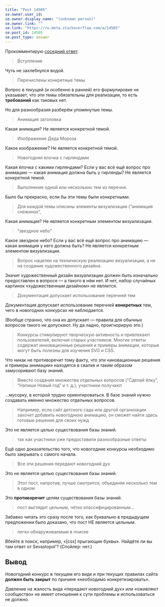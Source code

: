 ```yaml
---
title: "Post 14505"
se.owner.user_id: 
se.owner.display_name: "(unknown person)"
se.owner.link: ""
se.link: "https://ru.meta.stackoverflow.com/a/14505"
se.post_id: 14505
se.post_type: answer
---
```

<p>Прокомментирую <a href="https://ru.meta.stackoverflow.com/a/14504">соседний ответ</a>.</p>
<blockquote>
<p>Вступление</p>
</blockquote>
<p>Чуть не захлебнулся водой.</p>
<blockquote>
<p>Перечислены конкретные темы</p>
</blockquote>
<p>Вопрос в текущей (и особенно в ранней) его формулировке не указывает, что эти темы обязательны для реализации, то есть <strong>требований</strong> как таковых нет.</p>
<p>Но для разнообразия разберём упомянутые темы.</p>
<blockquote>
<p>Анимация заголовка</p>
</blockquote>
<p>Какая анимация? Не является конкретной темой.</p>
<blockquote>
<p>Изображение Деда Мороза</p>
</blockquote>
<p>Какое изображение? Не является конкретной темой.</p>
<blockquote>
<p>Новогодняя елочка с гирляндами</p>
</blockquote>
<p>Какая ёлочка с какими гирляндами? Если у вас всё ещё вопрос про анимацию — какая анимация должна быть у гирлянды? Не является конкретной темой.</p>
<blockquote>
<p>Выполнение одной или нескольких тем из перечня.</p>
</blockquote>
<p>Было бы прекрасно, если бы эти темы были конкретными.</p>
<blockquote>
<p>Для каждой темы описаны элементы визуализации (“анимация снежинок”,</p>
</blockquote>
<p>Какая анимация? Не является конкретным элементом визуализации.</p>
<blockquote>
<p>“звездное небо”</p>
</blockquote>
<p>Какое звездное небо? Если у вас всё ещё вопрос про анимацию — какая анимация у него должна быть? Не является конкретным элементом визуализации.</p>
<blockquote>
<p>Вопрос нацелен на техническую реализацию визуализации, а не на создание художественного дизайна.</p>
</blockquote>
<p>Значит художественный дизайн визуализации должен быть изначально предоставлен в вопросе — а такого в нём нет. И нет, набор случайных картинок «художественным дизайном» не является.</p>
<blockquote>
<p>Документация допускает использование перечней тем</p>
</blockquote>
<p>Документация допускает использование перечней <strong>конкретных</strong> тем, чего в новогодних конкурсах не наблюдается.</p>
<p>(Вообще странно, что она их допускает — правила для обычных вопросов такого не допускают. Ну да ладно, проигнорирую это.)</p>
<blockquote>
<p>Конкурсы стимулируют творческую активность и привлекают пользователей, включая старых участников. Многие ответы содержат инновационные решения и примеры анимации, которые могут быть полезны для изучения SVG и CSS.</p>
</blockquote>
<p>Что никак не противоречит тому факту, что эти «иновационные решения и примеры анимации» находятся в свалке и таким образом замусоривают базу знаний.</p>
<blockquote>
<p>Вместо создания множества отдельных вопросов (“Сделай ёлку”, “Напиши Новый год” и т. д.), участники получают</p>
</blockquote>
<p>...мусорку, в которой трудно ориентироваться. В базе знаний нужно создавать именно множество отдельных вопросов.</p>
<blockquote>
<p>Например, если сайт детского сада или другой организации захочет добавить новогоднюю анимацию, он сможет найти здесь готовые решения для своих нужд</p>
</blockquote>
<p>Это не является целью существования базы знаний.</p>
<blockquote>
<p>так как участники уже предоставили разнообразные ответы</p>
</blockquote>
<p>Ещё одно доказательство того, что новогодние конкурсы необходимо было закрывать с самого начала.</p>
<blockquote>
<p>Все эти решения передают новогодний дух</p>
</blockquote>
<p>Это не является целью существования базы знаний.</p>
<blockquote>
<p>Этот пост, напротив, лучше смотрится, объединяя несколько тем в одном</p>
</blockquote>
<p>Это <strong>противоречит</strong> целям существования базы знаний.</p>
<blockquote>
<p>пост выглядит цельным, чётко классифицированным...</p>
</blockquote>
<p>Забавно читать это сразу после того, как буквально в предыдущем предложении было доказано, что пост НЕ является цельным.</p>
<blockquote>
<p>легко обнаруживаемым в поиске</p>
</blockquote>
<p>Вбейте в поиск, например, «[css] прыгающие буквы». Найдёте ли вы там ответ от Sevastopol'? (Спойлер: нет.)</p>
<h2>Вывод</h2>
<p>Новогодний конкурс в текущем его виде и при текущих правилах сайта <strong>должен быть закрыт</strong> по причине «необходимо конкретизировать».</p>
<p>Давление на жалость вида «передают новогодний дух» или «оживляют сообщество» не имеет отношения к сути проблемы и использоваться не должно.</p>
